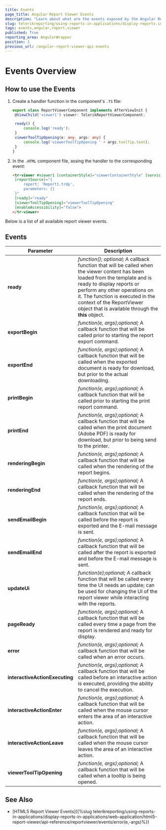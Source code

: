 ```yaml
---
title: Events
page_title: Angular Report Viewer Events
description: "Learn about what are the events exposed by the Angular Report Viewer and how to use them in your application."
slug: telerikreporting/using-reports-in-applications/display-reports-in-applications/web-application/angular-report-viewer/api-reference/events
tags: events,angular,report,viewer
published: True
reporting_area: AngularWrapper
position: 1
previous_url: /angular-report-viewer-api-events
---
```


<style>
table th:first-of-type {
	width: 30%;
}
table th:nth-of-type(2) {
	width: 70%;
}
</style>

# Events Overview

## How to use the Events

1. Create a handler function in the component's `.TS` file:

   ```TypeScript
   export class ReportViewerComponent implements AfterViewInit {
   	@ViewChild('viewer1') viewer: TelerikReportViewerComponent;

   	ready() {
   		console.log('ready');
   	}
   	viewerToolTipOpening(e: any, args: any) {
   		console.log('viewerToolTipOpening ' + args.toolTip.text);
   	}
   }
   ```

1. In the `.HTML` component file, assing the handler to the corresponding event:

   ```HTML
   <tr-viewer #viewer1 [containerStyle]="viewerContainerStyle" [serviceUrl]="'http://localhost:59657/api/reports/'"
   	[reportSource]="{
   		report: 'Report1.trdp',
   		parameters: {}
   	}"
   	[ready]="ready"
   	[viewerToolTipOpening]="viewerToolTipOpening"
   	[enableAccessibility]="false">
   </tr-viewer>
   ```

Below is a list of all available report viewer events.

## Events

| Parameter                      | Description                                                                                                                                                                                                                                                                                                          |
| ------------------------------ | -------------------------------------------------------------------------------------------------------------------------------------------------------------------------------------------------------------------------------------------------------------------------------------------------------------------- |
| **ready**                      | _function();_ _optional;_ A callback function that will be called when the viewer content has been loaded from the template and is ready to display reports or perform any other operations on it. The function is executed in the context of the ReportViewer object that is available through the **this** object. |
| **exportBegin**                | _function(e, args);optional;_ A callback function that will be called prior to starting the report export command.                                                                                                                                                                                                   |
| **exportEnd**                  | _function(e, args);optional;_ A callback function that will be called when the exported document is ready for download, but prior to the actual downloading.                                                                                                                                                         |
| **printBegin**                 | _function(e, args);optional;_ A callback function that will be called prior to starting the print report command.                                                                                                                                                                                                    |
| **printEnd**                   | _function(e, args);optional;_ A callback function that will be called when the print document (Adobe PDF) is ready for download, but prior to being send to the printer.                                                                                                                                             |
| **renderingBegin**             | _function(e, args);optional;_ A callback function that will be called when the rendering of the report begins.                                                                                                                                                                                                       |
| **renderingEnd**               | _function(e, args);optional;_ A callback function that will be called when the rendering of the report ends.                                                                                                                                                                                                         |
| **sendEmailBegin**             | _function(e, args);optional;_ A callback function that will be called before the report is exported and the E-mail message is sent.                                                                                                                                                                                  |
| **sendEmailEnd**               | _function(e, args);optional;_ A callback function that will be called after the report is exported and before the E-mail message is sent.                                                                                                                                                                            |
| **updateUi**                   | _function(e);optional;_ A callback function that will be called every time the UI needs an update; can be used for changing the UI of the report viewer while interacting with the reports.                                                                                                                          |
| **pageReady**                  | _function(e, args);optional;_ A callback function that will be called every time a page from the report is rendered and ready for display.                                                                                                                                                                           |
| **error**                      | _function(e, args);optional;_ A callback function that will be called when an error occurs.                                                                                                                                                                                                                          |
| **interactiveActionExecuting** | _function(e, args);optional;_ A callback function that will be called before an interactive action is executed, providing the ability to cancel the execution.                                                                                                                                                       |
| **interactiveActionEnter**     | _function(e, args);optional;_ A callback function that will be called when the mouse cursor enters the area of an interactive action.                                                                                                                                                                                |
| **interactiveActionLeave**     | _function(e, args);optional;_ A callback function that will be called when the mouse cursor leaves the area of an interactive action.                                                                                                                                                                                |
| **viewerToolTipOpening**       | _function(e, args);optional;_ A callback function that will be called when a tooltip is being opened.                                                                                                                                                                                                                |

## See Also

- [HTML5 Report Viewer Events]({%slug telerikreporting/using-reports-in-applications/display-reports-in-applications/web-application/html5-report-viewer/api-reference/reportviewer/events/error(e,-args)%})
